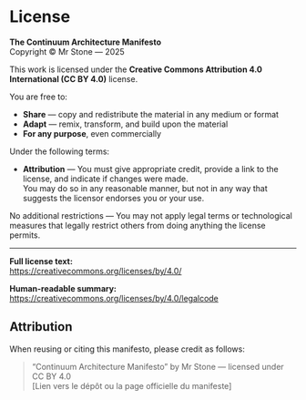# License

**The Continuum Architecture Manifesto**  
Copyright © Mr Stone — 2025

This work is licensed under the **Creative Commons Attribution 4.0 International (CC BY 4.0)** license.

You are free to:

- **Share** — copy and redistribute the material in any medium or format  
- **Adapt** — remix, transform, and build upon the material  
- **For any purpose**, even commercially

Under the following terms:

- **Attribution** — You must give appropriate credit, provide a link to the license, and indicate if changes were made.  
  You may do so in any reasonable manner, but not in any way that suggests the licensor endorses you or your use.

No additional restrictions — You may not apply legal terms or technological measures that legally restrict others from doing anything the license permits.

---

**Full license text:**  
https://creativecommons.org/licenses/by/4.0/

**Human-readable summary:**  
https://creativecommons.org/licenses/by/4.0/legalcode

## Attribution

When reusing or citing this manifesto, please credit as follows:

> “Continuum Architecture Manifesto” by Mr Stone — licensed under CC BY 4.0  
> [Lien vers le dépôt ou la page officielle du manifeste]

